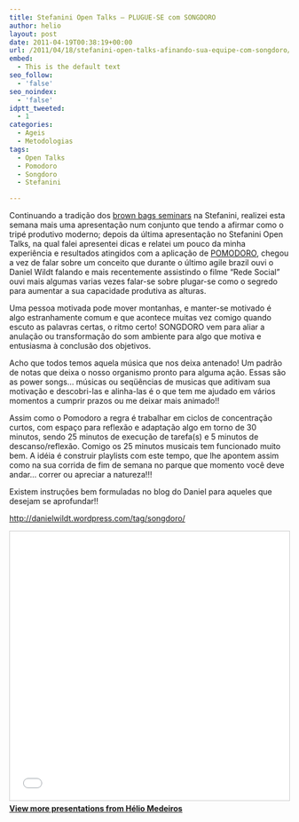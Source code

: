 ```yaml
---
title: Stefanini Open Talks – PLUGUE-SE com SONGDORO
author: helio
layout: post
date: 2011-04-19T00:38:19+00:00
url: /2011/04/18/stefanini-open-talks-afinando-sua-equipe-com-songdoro/
embed:
  - This is the default text
seo_follow:
  - 'false'
seo_noindex:
  - 'false'
idptt_tweeted:
  - 1
categories:
  - Ageis
  - Metodologias
tags:
  - Open Talks
  - Pomodoro
  - Songdoro
  - Stefanini

---
```

Continuando a tradição dos [brown bags seminars][1] na Stefanini, realizei esta semana mais uma apresentação num conjunto que tendo a afirmar como o tripé produtivo moderno; depois da última apresentação no Stefanini Open Talks, na qual falei apresentei dicas e relatei um pouco da minha experiência e resultados atingidos com a aplicação de [POMODORO][2], chegou a vez de falar sobre um conceito que durante o último agile brazil ouvi o Daniel Wildt falando e mais recentemente assistindo o filme “Rede Social” ouvi mais algumas varias vezes falar-se sobre plugar-se como o segredo para aumentar a sua capacidade produtiva as alturas.

Uma pessoa motivada pode mover montanhas, e manter-se motivado é algo estranhamente comum e que acontece muitas vez comigo quando escuto as palavras certas, o ritmo certo! SONGDORO vem para aliar a anulação ou transformação do som ambiente para algo que motiva e entusiasma à conclusão dos objetivos.

Acho que todos temos aquela música que nos deixa antenado! Um padrão de notas que deixa o nosso organismo pronto para alguma ação. Essas são as power songs… músicas ou seqüências de musicas que aditivam sua motivação e descobri-las e alinha-las é o que tem me ajudado em vários momentos a cumprir prazos ou me deixar mais animado!!

Assim como o Pomodoro a regra é trabalhar em ciclos de concentração curtos, com espaço para reflexão e adaptação algo em torno de 30 minutos, sendo 25 minutos de execução de tarefa(s) e 5 minutos de descanso/reflexão. Comigo os 25 minutos musicais tem funcionado muito bem. A idéia é construir playlists com este tempo, que lhe apontem assim como na sua corrida de fim de semana no parque que momento você deve andar&#8230; correr ou apreciar a natureza!!!

Existem instruções bem formuladas no blog do Daniel para aqueles que desejam se aprofundar!!

<http://danielwildt.wordpress.com/tag/songdoro/>

<p style="text-align: center">
  <div style="margin-bottom: 20px;">
<iframe src="//www.slideshare.net/slideshow/embed_code/key/7669335"
        width="595"
        height="485"
        frameborder="0"
        marginwidth="0"
        marginheight="0"
        scrolling="no"
        style="border:1px solid #CCC; border-width:1px; margin-bottom:5px; max-width: 100%;"
        allowfullscreen>
</iframe>
<div style="margin-bottom:5px">
    <strong><a href="//www.slideshare.net/heliomedeiros" target="_blank">View more presentations from Hélio Medeiros</a></strong>
</div>
</div>
</p>

&nbsp;

&nbsp;

 [1]: http://en.wikipedia.org/wiki/Brown_bag_seminars "Brown bags seminars"
 [2]: /2011/01/13/stefanini-open-talks-pomodoro-technique/ "POMODORO"
